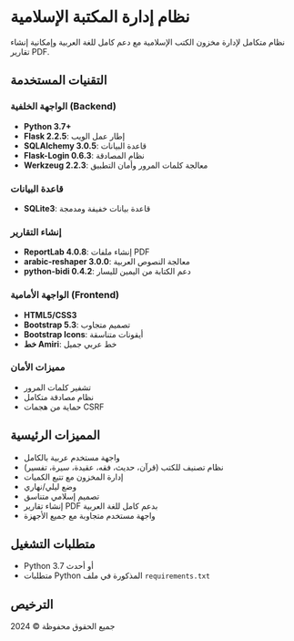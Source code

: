 # نظام إدارة المكتبة الإسلامية

نظام متكامل لإدارة مخزون الكتب الإسلامية مع دعم كامل للغة العربية وإمكانية إنشاء تقارير PDF.

## التقنيات المستخدمة

### الواجهة الخلفية (Backend)
- **Python 3.7+**
- **Flask 2.2.5**: إطار عمل الويب
- **SQLAlchemy 3.0.5**: قاعدة البيانات
- **Flask-Login 0.6.3**: نظام المصادقة
- **Werkzeug 2.2.3**: معالجة كلمات المرور وأمان التطبيق

### قاعدة البيانات
- **SQLite3**: قاعدة بيانات خفيفة ومدمجة

### إنشاء التقارير
- **ReportLab 4.0.8**: إنشاء ملفات PDF
- **arabic-reshaper 3.0.0**: معالجة النصوص العربية
- **python-bidi 0.4.2**: دعم الكتابة من اليمين لليسار

### الواجهة الأمامية (Frontend)
- **HTML5/CSS3**
- **Bootstrap 5.3**: تصميم متجاوب
- **Bootstrap Icons**: أيقونات متناسقة
- **خط Amiri**: خط عربي جميل

### مميزات الأمان
- تشفير كلمات المرور
- نظام مصادقة متكامل
- حماية من هجمات CSRF

## المميزات الرئيسية
- واجهة مستخدم عربية بالكامل
- نظام تصنيف للكتب (قرآن، حديث، فقه، عقيدة، سيرة، تفسير)
- إدارة المخزون مع تتبع الكميات
- وضع ليلي/نهاري
- تصميم إسلامي متناسق
- إنشاء تقارير PDF بدعم كامل للغة العربية
- واجهة مستخدم متجاوبة مع جميع الأجهزة

## متطلبات التشغيل
- Python 3.7 أو أحدث
- متطلبات Python المذكورة في ملف `requirements.txt`

## الترخيص
جميع الحقوق محفوظة © 2024
